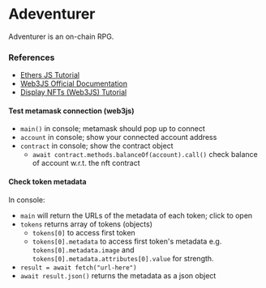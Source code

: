 # Adeventurer

Adventurer is an on-chain RPG.

### References

- [Ethers JS Tutorial](https://youtu.be/_gdfX2mPgRc)
- [Web3JS Official Documentation](https://github.com/web3/web3.js/blob/1.x/README.md)
- [Display NFTs (Web3JS) Tutorial](https://youtu.be/7P2nnpU-HoQ)

#### Test metamask connection (web3js)
- `main()` in console; metamask should pop up to connect
- `account` in console; show your connected account address
- `contract` in console; show the contract object
    - `await contract.methods.balanceOf(account).call()` check balance of account w.r.t. the nft contract

#### Check token metadata
In console:
- `main` will return the URLs of the metadata of each token; click to open
- `tokens` returns array of tokens (objects)
    - `tokens[0]` to access first token
    - `tokens[0].metadata` to access first token's metadata e.g. `tokens[0].metadata.image` and `tokens[0].metadata.attributes[0].value` for strength.
- `result = await fetch("url-here")`
- `await result.json()` returns the metadata as a json object